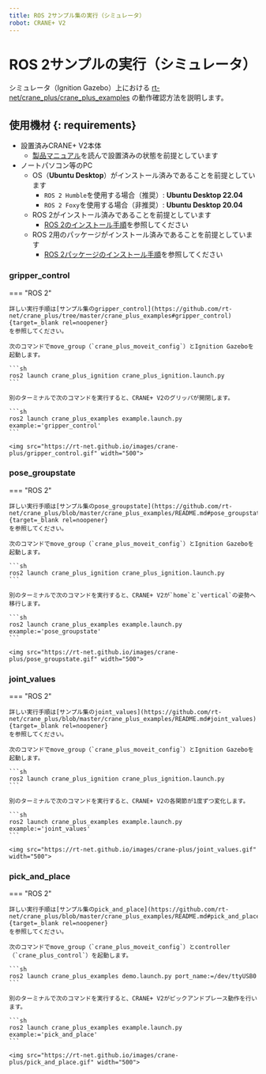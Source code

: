 ```yaml
---
title: ROS 2サンプル集の実行（シミュレータ）
robot: CRANE+ V2
---
```


# ROS 2サンプルの実行（シミュレータ）

シミュレータ（Ignition Gazebo）上における
[rt-net/crane_plus/crane_plus_examples](https://github.com/rt-net/crane_plus/tree/master/crane_plus_examples)
の動作確認方法を説明します。

## 使用機材 {: requirements}

* 設置済みCRANE+ V2本体
    * [製品マニュアル](https://rt-net.jp/products/cranev2/)を読んで設置済みの状態を前提としています
* ノートパソコン等のPC
    * OS（**Ubuntu Desktop**）がインストール済みであることを前提としています
        * `ROS 2 Humble`を使用する場合（推奨）: **Ubuntu Desktop 22.04**
        * `ROS 2 Foxy`を使用する場合（非推奨）: **Ubuntu Desktop 20.04**
    * ROS 2がインストール済みであることを前提としています
        * [ROS 2のインストール手順](./install.md)を参照してください
    * ROS 2用のパッケージがインストール済みであることを前提としています
        * [ROS 2パッケージのインストール手順](./package-install.md)を参照してください

### gripper_control

=== "ROS 2"

    詳しい実行手順は[サンプル集のgripper_control](https://github.com/rt-net/crane_plus/tree/master/crane_plus_examples#gripper_control){target=_blank rel=noopener}
    を参照してください。

    次のコマンドでmove_group（`crane_plus_moveit_config`）とIgnition Gazeboを起動します。

    ```sh
    ros2 launch crane_plus_ignition crane_plus_ignition.launch.py
    ```

    別のターミナルで次のコマンドを実行すると、CRANE+ V2のグリッパが開閉します。
    
    ```sh
    ros2 launch crane_plus_examples example.launch.py example:='gripper_control'
    ```

    <img src="https://rt-net.github.io/images/crane-plus/gripper_control.gif" width="500">

### pose_groupstate

=== "ROS 2"

    詳しい実行手順は[サンプル集のpose_groupstate](https://github.com/rt-net/crane_plus/blob/master/crane_plus_examples/README.md#pose_groupstate){target=_blank rel=noopener}
    を参照してください。

    次のコマンドでmove_group（`crane_plus_moveit_config`）とIgnition Gazeboを起動します。

    ```sh
    ros2 launch crane_plus_ignition crane_plus_ignition.launch.py
    ```

    別のターミナルで次のコマンドを実行すると、CRANE+ V2が`home`と`vertical`の姿勢へ移行します。
    
    ```sh
    ros2 launch crane_plus_examples example.launch.py example:='pose_groupstate'
    ```

    <img src="https://rt-net.github.io/images/crane-plus/pose_groupstate.gif" width="500">

### joint_values

=== "ROS 2"

    詳しい実行手順は[サンプル集のjoint_values](https://github.com/rt-net/crane_plus/blob/master/crane_plus_examples/README.md#joint_values){target=_blank rel=noopener}
    を参照してください。

    次のコマンドでmove_group（`crane_plus_moveit_config`）とIgnition Gazeboを起動します。

    ```sh
    ros2 launch crane_plus_ignition crane_plus_ignition.launch.py
    ```

    別のターミナルで次のコマンドを実行すると、CRANE+ V2の各関節が1度ずつ変化します。
    
    ```sh
    ros2 launch crane_plus_examples example.launch.py example:='joint_values'
    ```

    <img src="https://rt-net.github.io/images/crane-plus/joint_values.gif" width="500">

### pick_and_place

=== "ROS 2"

    詳しい実行手順は[サンプル集のpick_and_place](https://github.com/rt-net/crane_plus/blob/master/crane_plus_examples/README.md#pick_and_place){target=_blank rel=noopener}
    を参照してください。

    次のコマンドでmove_group（`crane_plus_moveit_config`）とcontroller（`crane_plus_control`）を起動します。
    
    ```sh
    ros2 launch crane_plus_examples demo.launch.py port_name:=/dev/ttyUSB0
    ```
    
    別のターミナルで次のコマンドを実行すると、CRANE+ V2がピックアンドプレース動作を行います。
    
    ```sh
    ros2 launch crane_plus_examples example.launch.py example:='pick_and_place'
    ```

    <img src="https://rt-net.github.io/images/crane-plus/pick_and_place.gif" width="500">
